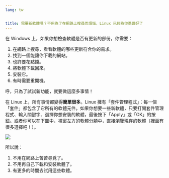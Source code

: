 ```yaml
---
lang: tw


title: 需要新軟體嗎？不用為了在網路上搜尋而煩惱，Linux 已經為你準備好了
---
```


在 Windows 上，如果你想檢查軟體是否有更新的部份，你需要：

<ol>
<li>在網路上搜尋，看看軟體的哪些更新符合你的需求。</li>
<li>找到一個能讓你下載的網站。</li>
<li>也許要花點錢。</li>
<li>將軟體下載回來。</li>
<li>安裝它。</li>
<li>有時需要重開機。</li>
</ol>

呼，只為了試試新功能，就要做這麼多事情！

在 Linux 上，所有事情都變得<b>簡單很多</b>。Linux 擁有「套件管理程式」：每一個「套件」都包含了它所有的軟體元件。如果你想要一些新軟體，只要打開套件管理程式、輸入關鍵字、選擇你想安裝的軟體，最後按下「Apply」或「OK」的按鈕。或者你可以在下圖中，視窗左方的軟體分類中，直接瀏覽現存的軟體（裡面有很多選擇吧！）。

<img src="Images/synaptic.png" />

所以說：
<ol>
<li>不用在網路上苦苦尋覓了。</li>
<li>不用再自己下載和安裝軟體了。</li>
<li>有更多的時間去試用這些軟體。</li></ol>




